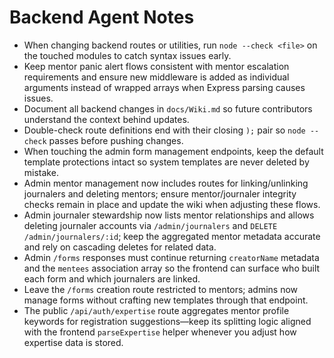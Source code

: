 # Backend Agent Notes

- When changing backend routes or utilities, run `node --check <file>` on the touched modules to catch syntax issues early.
- Keep mentor panic alert flows consistent with mentor escalation requirements and ensure new middleware is added as individual arguments instead of wrapped arrays when Express parsing causes issues.
- Document all backend changes in `docs/Wiki.md` so future contributors understand the context behind updates.
- Double-check route definitions end with their closing `);` pair so `node --check` passes before pushing changes.
- When touching the admin form management endpoints, keep the default template protections intact so system templates are never
  deleted by mistake.
- Admin mentor management now includes routes for linking/unlinking journalers and deleting mentors; ensure mentor/journaler
  integrity checks remain in place and update the wiki when adjusting these flows.
- Admin journaler stewardship now lists mentor relationships and allows deleting journaler accounts via `/admin/journalers` and
  `DELETE /admin/journalers/:id`; keep the aggregated mentor metadata accurate and rely on cascading deletes for related data.
- Admin `/forms` responses must continue returning `creatorName` metadata and the `mentees` association array so the frontend can
  surface who built each form and which journalers are linked.
- Leave the `/forms` creation route restricted to mentors; admins now manage forms without crafting new templates through that
  endpoint.
- The public `/api/auth/expertise` route aggregates mentor profile keywords for registration suggestions—keep its splitting logic
  aligned with the frontend `parseExpertise` helper whenever you adjust how expertise data is stored.
